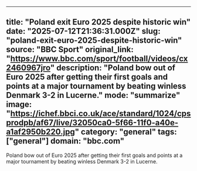 ---
   title: "Poland exit Euro 2025 despite historic win"
   date: "2025-07-12T21:36:31.000Z"
   slug: "poland-exit-euro-2025-despite-historic-win"
   source: "BBC Sport"
   original_link: "https://www.bbc.com/sport/football/videos/cx2460967jro"
   description: "Poland bow out of Euro 2025 after getting their first goals and points at a major tournament by beating winless Denmark 3-2 in Lucerne."
   mode: "summarize"
   image: "https://ichef.bbci.co.uk/ace/standard/1024/cpsprodpb/af67/live/32050ca0-5f66-11f0-a40e-a1af2950b220.jpg"
   category: "general"
   tags: ["general"]
   domain: "bbc.com"
  ---
  Poland bow out of Euro 2025 after getting their first goals and points at a major tournament by beating winless Denmark 3-2 in Lucerne.